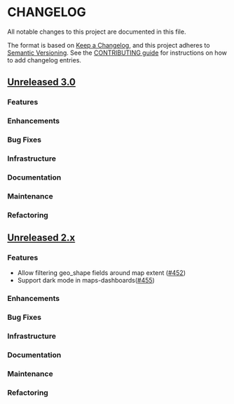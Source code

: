 # CHANGELOG
All notable changes to this project are documented in this file.

The format is based on [Keep a Changelog](https://keepachangelog.com/en/1.0.0/), and this project adheres to [Semantic Versioning](https://semver.org/spec/v2.0.0.html). See the [CONTRIBUTING guide](./CONTRIBUTING.md#Changelog) for instructions on how to add changelog entries.

## [Unreleased 3.0](https://github.com/opensearch-project/dashboards-maps/compare/2.x...HEAD)
### Features
### Enhancements
### Bug Fixes
### Infrastructure
### Documentation
### Maintenance
### Refactoring

## [Unreleased 2.x](https://github.com/opensearch-project/dashboards-maps/compare/2.9...2.x)
### Features
* Allow filtering geo_shape fields around map extent ([#452](https://github.com/opensearch-project/dashboards-maps/pull/452))
* Support dark mode in maps-dashboards([#455](https://github.com/opensearch-project/dashboards-maps/pull/455))

### Enhancements

### Bug Fixes

### Infrastructure

### Documentation

### Maintenance

### Refactoring
